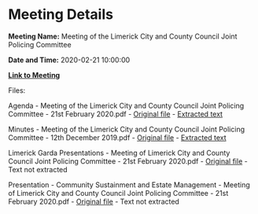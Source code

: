 # Meeting Details

**Meeting Name:** Meeting of the Limerick City and County Council Joint Policing Committee

**Date and Time:** 2020-02-21 10:00:00

**[Link to Meeting](https://www.limerick.ie/council/whats-on/meeting-limerick-city-and-county-council-joint-policing-committee-1)**

Files: 

Agenda - Meeting of the Limerick City and County Council Joint Policing Committee - 21st February 2020.pdf - [Original file](https://www.limerick.ie/sites/default/files/media/documents/2020-09/agenda-limerick-joint-policing-committee-21st-february-2020.pdf) - [Extracted text](./Agenda%20-%C2%A0Meeting%20of%20the%20Limerick%20City%20and%20County%20Council%20Joint%20Policing%20Committee%20-%2021st%20February%202020.md)

Minutes - Meeting of the Limerick City and County Council Joint Policing Committee - 12th December 2019.pdf - [Original file](https://www.limerick.ie/sites/default/files/media/documents/2020-09/minutes-limerick-joint-policing-committee-12th-december-2019.pdf) - [Extracted text](./Minutes%20-%C2%A0Meeting%20of%20the%20Limerick%20City%20and%20County%20Council%20Joint%20Policing%20Committee%20-%2012th%20December%202019.md)

Limerick Garda Presentations - Meeting of Limerick City and County Council Joint Policing Committee - 21st February 2020.pdf - [Original file](https://www.limerick.ie/sites/default/files/media/documents/2022-10/JPC%20-%20Limerick%20Garda%20Presentations%20%28002%29.pdf) - Text not extracted

Presentation - Community Sustainment and Estate Management - Meeting of Limerick City and County Council Joint Policing Committee - 21st February 2020.pdf - [Original file](https://www.limerick.ie/sites/default/files/media/documents/2022-10/Presentation%20on%20Community%20Sustainment%20and%20Estate%20Management%20%28002%29.pdf) - Text not extracted

